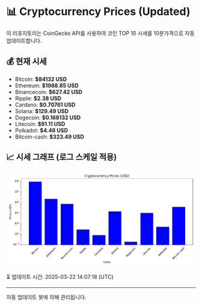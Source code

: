 
# 📊 Cryptocurrency Prices (Updated)

이 리포지토리는 CoinGecko API를 사용하여 코인 TOP 10 시세를 10분가격으로 자동 업데이트합니다.

## 💰 현재 시세
- Bitcoin: **$84132 USD**
- Ethereum: **$1988.85 USD**
- Binancecoin: **$627.42 USD**
- Ripple: **$2.38 USD**
- Cardano: **$0.70761 USD**
- Solana: **$129.49 USD**
- Dogecoin: **$0.168132 USD**
- Litecoin: **$91.11 USD**
- Polkadot: **$4.46 USD**
- Bitcoin-cash: **$323.49 USD**

## 📈 시세 그래프 (로그 스케일 적용)
![Crypto Prices](crypto_prices.png)

⏳ 업데이트 시간: 2025-03-22 14:07:18 (UTC)

---
자동 업데이트 봇에 의해 관리됩니다.
